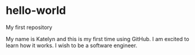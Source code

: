 # hello-world
My first repository

My name is Katelyn and this is my first time using GitHub. I am excited to learn how it works.
I wish to be a software engineer.
